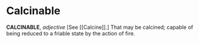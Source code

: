 # Calcinable

**CALCINABLE**, _adjective_ \[See [[Calcine]].\] That may be calcined; capable of being reduced to a friable state by the action of fire.